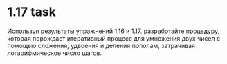 # 1.17 task

Используя результаты упражнений 1.16 и 1.17. разработайте процедуру, которая порождает итеративный процесс для умножения двух чисел с помощью сложения, удвоения и деления пополам, затрачивая логарифмическое число шагов.
